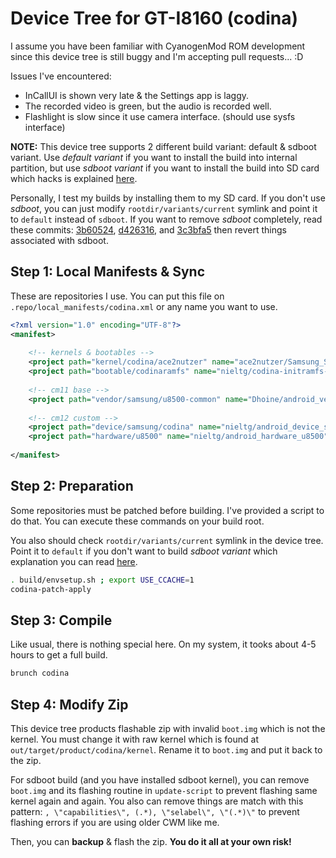 # Device Tree for GT-I8160 (codina)

I assume you have been familiar with CyanogenMod ROM development since this device tree is still buggy and I'm accepting pull requests... :D

Issues I've encountered:

- InCallUI is shown very late & the Settings app is laggy.
- The recorded video is green, but the audio is recorded well.
- Flashlight is slow since it use camera interface. (should use sysfs interface)

__NOTE:__ This device tree supports 2 different build variant: default & sdboot variant. Use _default variant_ if you want to install the build into internal partition, but use _sdboot variant_ if you want to install the build into SD card which hacks is explained [here](https://github.com/nieltg/codina-initramfs-sdboot).

Personally, I test my builds by installing them to my SD card. If you don't use _sdboot_, you can just modify `rootdir/variants/current` symlink and point it to `default` instead of `sdboot`. If you want to remove _sdboot_ completely, read these commits: [3b60524](https://github.com/nieltg/android_device_samsung_codina/commit/3b60524db27edfbd4204b23fd57847147471f4ce), [d426316](https://github.com/nieltg/android_device_samsung_codina/commit/d42631627a98e3fe56cbddf84204352efaa3b140), and [3c3bfa5](https://github.com/nieltg/android_device_samsung_codina/commit/3c3bfa57a89e57d9a780b152e3f9c53c33bd7c98) then revert things associated with sdboot.

## Step 1: Local Manifests & Sync

These are repositories I use. You can put this file on `.repo/local_manifests/codina.xml` or any name you want to use.

```xml
<?xml version="1.0" encoding="UTF-8"?>
<manifest>
	
	<!-- kernels & bootables -->
	<project path="kernel/codina/ace2nutzer" name="ace2nutzer/Samsung_STE_Kernel" revision="3.0.101" />
	<project path="bootable/codinaramfs" name="nieltg/codina-initramfs-sdboot" revision="master" />
	
	<!-- cm11 base -->
	<project path="vendor/samsung/u8500-common" name="Dhoine/android_vendor_samsung_u8500-common" revision="cm-11.0" />
	
	<!-- cm12 custom -->
	<project path="device/samsung/codina" name="nieltg/android_device_samsung_codina" />
	<project path="hardware/u8500" name="nieltg/android_hardware_u8500" revision="cm-12.0" />
	
</manifest>
```

## Step 2: Preparation

Some repositories must be patched before building. I've provided a script to do that. You can execute these commands on your build root.

You also should check `rootdir/variants/current` symlink in the device tree. Point it to `default` if you don't want to build _sdboot variant_ which explanation you can read [here](https://github.com/nieltg/codina-initramfs-sdboot).

```bash
. build/envsetup.sh ; export USE_CCACHE=1
codina-patch-apply
```

## Step 3: Compile

Like usual, there is nothing special here. On my system, it tooks about 4-5 hours to get a full build.

```bash
brunch codina
```

## Step 4: Modify Zip

This device tree products flashable zip with invalid `boot.img` which is not the kernel. You must change it with raw kernel which is found at `out/target/product/codina/kernel`. Rename it to `boot.img` and put it back to the zip.

For sdboot build (and you have installed sdboot kernel), you can remove `boot.img` and its flashing routine in `update-script` to prevent flashing same kernel again and again. You also can remove things are match with this pattern: `, \"capabilities\", (.*), \"selabel\", \"(.*)\"` to prevent flashing errors if you are using older CWM like me.

Then, you can __backup__ & flash the zip. __You do it all at your own risk!__

